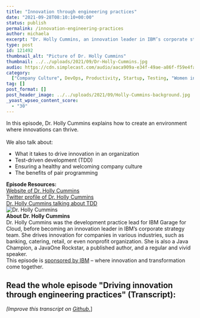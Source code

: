 ```yaml
---
title: "Innovation through engineering practices"
date: "2021-09-28T08:10:10+00:00"
status: publish
permalink: /innovation-engineering-practices
author: michaela
excerpt: "Dr. Holly Cummins, an innovation leader in IBM’s corporate strategy team, tells us how engineering practices enable innovation."
type: post
id: 121492
thumbnail_alt: "Picture of Dr. Holly Cummins"
thumbnail: ../../uploads/2021/09/Dr-Holly-Cummins.jpg
audio: https://cdn.simplecast.com/audio/aaca909a-e34f-49ae-a86f-f59e4fa807f0/episodes/71917bf7-3777-4dc8-84e3-1f3ea736953b/audio/8670770e-323e-45eb-88df-0080e8965908/default_tc.mp3
category:
  ["Company Culture", DevOps, Productivity, Startup, Testing, "Women in Tech"]
tag: []
post_format: []
post_header_image: ../../uploads/2021/09/Holly-Cummins-background.jpg
_yoast_wpseo_content_score:
  - "30"
---
```


<div class="episode-about">
    In this episode, Dr. Holly Cummins explains how to create an environment where innovations can thrive.
    <br/> <br/>We also talk about:
    <ul>
        <li>  What it takes to drive innovation in an organization</li>
        <li>  Test-driven development (TDD)</li>
        <li>  Ensuring a healthy and welcoming company culture</li>
        <li> The benefits of pair programming</li>
    </ul>
</div>
<div class=" episode-links">
<b>Episode Resources:</b><br/>
    <a href="https://hollycummins.com/">Website of Dr. Holly Cummins</a><br/>
    <a href="https://twitter.com/holly_cummins">Twitter profile of Dr. Holly Cummins</a><br/>
    <a href="https://medium.com/ibm-garage/when-tdd-gets-hard-fc14136c3f44">Dr. Holly Cummins talking about TDD</a><br/>
</div>

<div class="row pt-2 align-items-center">
    <div class="col-4 guest-picture">
    <img src="Dr-Holly-Cummins.jpg" alt="Dr. Holly Cummins"/>
    </div>
    <div class="col-8 guest-about">
    <b>About Dr. Holly Cummins</b><br/>
      Dr. Holly Cummins was the development practice lead for IBM Garage for Cloud, before becoming an innovation leader in IBM’s corporate strategy team. She drives innovation for companies in various industries, such as banking, catering, retail, or even nonprofit organization. She is also a Java Champion, a JavaOne Rockstar, a published author, and a regular and vivid speaker.
    </div>
</div>

<div class="sponsorship">This episode is <a href="https://www.ibm.com" target="_blank" rel="noopener noreferrer">sponsored by IBM</a> – where innovation and transformation come together.</div>

## Read the whole episode "Driving innovation through engineering practices" (Transcript):

_\[Improve this transcript on [Github](https://github.com/mgreiler/se-unlocked/tree/master/Transcripts)_[.](https://github.com/mgreiler/se-unlocked/tree/master/Transcripts)\]
